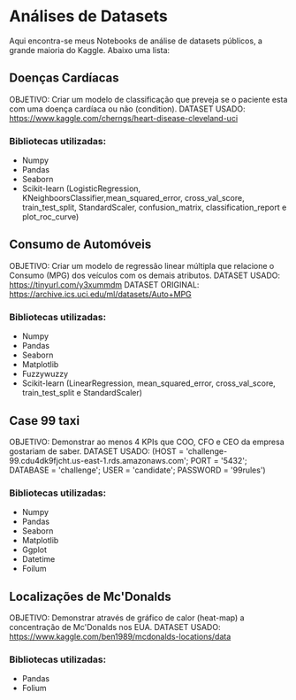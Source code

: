 # Análises de Datasets
Aqui encontra-se meus Notebooks de análise de datasets públicos, a grande maioria do Kaggle. Abaixo uma lista:

## Doenças Cardíacas 
OBJETIVO: Criar um modelo de classificação que preveja se o paciente esta com uma doença cardíaca ou não (condition).
DATASET USADO: https://www.kaggle.com/cherngs/heart-disease-cleveland-uci
### Bibliotecas utilizadas:
- Numpy
- Pandas
- Seaborn
- Scikit-learn (LogisticRegression, KNeighboorsClassifier,mean_squared_error, cross_val_score, train_test_split, StandardScaler, confusion_matrix, classification_report e plot_roc_curve)

## Consumo de Automóveis
OBJETIVO: Criar um modelo de regressão linear múltipla que relacione o Consumo (MPG) dos veículos com os demais atributos.
DATASET USADO: https://tinyurl.com/y3xummdm
DATASET ORIGINAL: https://archive.ics.uci.edu/ml/datasets/Auto+MPG
### Bibliotecas utilizadas:
- Numpy
- Pandas
- Seaborn
- Matplotlib
- Fuzzywuzzy
- Scikit-learn (LinearRegression, mean_squared_error, cross_val_score, train_test_split e StandardScaler)

## Case 99 taxi
OBJETIVO: Demonstrar ao menos 4 KPIs que COO, CFO e CEO da empresa gostariam de saber.
DATASET USADO: (HOST = 'challenge-99.cdu4dk9fjcht.us-east-1.rds.amazonaws.com'; PORT = '5432'; DATABASE = 'challenge'; USER = 'candidate'; PASSWORD = '99rules') 
### Bibliotecas utilizadas:
- Numpy
- Pandas
- Seaborn
- Matplotlib
- Ggplot
- Datetime
- Foilum

## Localizações de Mc'Donalds
OBJETIVO: Demonstrar através de gráfico de calor (heat-map) a concentração de Mc'Donalds nos EUA.
DATASET USADO: https://www.kaggle.com/ben1989/mcdonalds-locations/data
### Bibliotecas utilizadas:
- Pandas
- Folium

